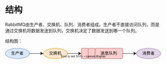 # 结构

RabbitMQ由生产者、交换机、队列、消费者组成。生产者不直接访问队列，而是通过交换机将数据发送到队列，交换机决定了数据发送到哪一个队列。

结构图：

![](../img/消息队列结构.svg)


